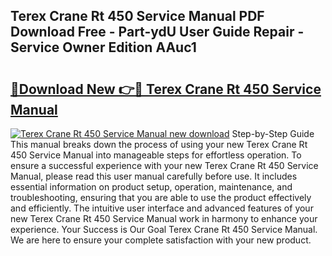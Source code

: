## Terex Crane Rt 450 Service Manual PDF Download Free - Part-ydU User Guide Repair - Service Owner Edition AAuc1

# <h2><a href="http://bc65505.oget.top/?id=Terex+Crane+Rt+450+Service+Manual">🔗Download New 👉🔴 Terex Crane Rt 450 Service Manual</a></h2>

[![Terex Crane Rt 450 Service Manual new download](https://i.imgur.com/5g1atiW.png)](http://bc65505.oget.top/?id=Terex+Crane+Rt+450+Service+Manual)
Step-by-Step Guide This manual breaks down the process of using your new Terex Crane Rt 450 Service Manual into manageable steps for effortless operation. To ensure a successful experience with your new Terex Crane Rt 450 Service Manual, please read this user manual carefully before use. It includes essential information on product setup, operation, maintenance, and troubleshooting, ensuring that you are able to use the product effectively and efficiently. The intuitive user interface and advanced features of your new Terex Crane Rt 450 Service Manual work in harmony to enhance your experience. Your Success is Our Goal Terex Crane Rt 450 Service Manual. We are here to ensure your complete satisfaction with your new product.
